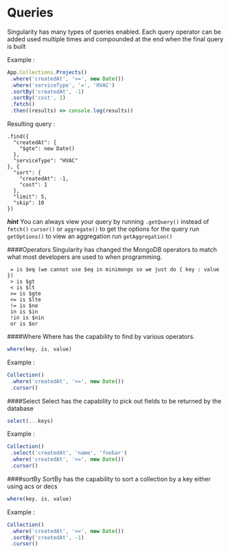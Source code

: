 # Queries

Singularity has many types of queries enabled. Each query operator can be added used multiple times and compounded at the end when the final query is built

Example :

```js
App.Collections.Projects()
 .where('createdAt', '>=', new Date())
 .where('serviceType', '=', 'HVAC')
 .sortBy('createdAt', -1)
 .sortBy('cost', 1)
 .fetch()
 .then((results) => console.log(results))
```

Resulting query :
```
.find({
  "createdAt": {
    "$gte": new Date()
  },
  "serviceType": "HVAC"
}, {
  "sort": {
    "createdAt": -1,
    "cost": 1
  },
  "limit": 5,
  "skip": 10
})
```

***hint***
You can always view your query by running `.getQuery()` instead of `fetch()` `cursor()` or `aggregate()` to get the options for the query run `getOptions()` to view an aggregation run `getAggregation()`

####Operators
Singularity has changed the MongoDB operators to match what most developers are used to when programming.

```
 = is $eq (we cannot use $eq in minimongo so we just do { key : value })
 > is $gt
 < is $lt
 >= is $gte
 <= is $lte
 != is $ne
 in is $in
 !in is $nin
 or is $or
```

####Where
Where has the capability to find by various operators.

```js
where(key, is, value)
```

Example :

```js
Collection()
 .where('createdAt', '<=', new Date())
 .cursor()
```

####Select
Select has the capability to pick out fields to be returned by the database

```js
select(...keys)
```

Example :

```js
Collection()
 .select('createdAt', 'name', 'foobar')
 .where('createdAt', '<=', new Date())
 .cursor()
```

####sortBy
SortBy has the capability to sort a collection by a key either using acs or decs

```js
where(key, is, value)
```

Example :

```js
Collection()
 .where('createdAt', '<=', new Date())
 .sortBy('createdAt', -1)
 .cursor()
```

